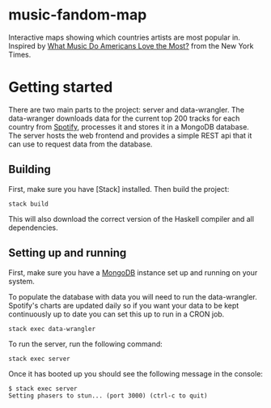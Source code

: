 # music-fandom-map

Interactive maps showing which countries artists are most popular in. Inspired by [What Music Do Americans Love the Most?](https://www.nytimes.com/interactive/2017/08/07/upshot/music-fandom-maps.html) from the New York Times.

# Getting started

There are two main parts to the project: server and data-wrangler. The data-wranger downloads data for the current top 200 tracks for each country from [Spotify](https://spotifycharts.com/regional), processes it and stores it in a MongoDB database. The server hosts the web frontend and provides a simple REST api that it can use to request data from the database.

## Building

First, make sure you have [Stack] installed. Then build the project:
```
stack build
```
This will also download the correct version of the Haskell compiler and all dependencies. 

## Setting up and running
First, make sure you have a [MongoDB](https://www.mongodb.com) instance set up and running on your system.

To populate the database with data you will need to run the data-wrangler. Spotify's charts are updated daily so if you want your data to be kept continuously up to date you can set this up to run in a CRON job.
```
stack exec data-wrangler
```

To run the server, run the following command:
``` 
stack exec server
```

Once it has booted up you should see the following message in the console:
```
$ stack exec server
Setting phasers to stun... (port 3000) (ctrl-c to quit)
```